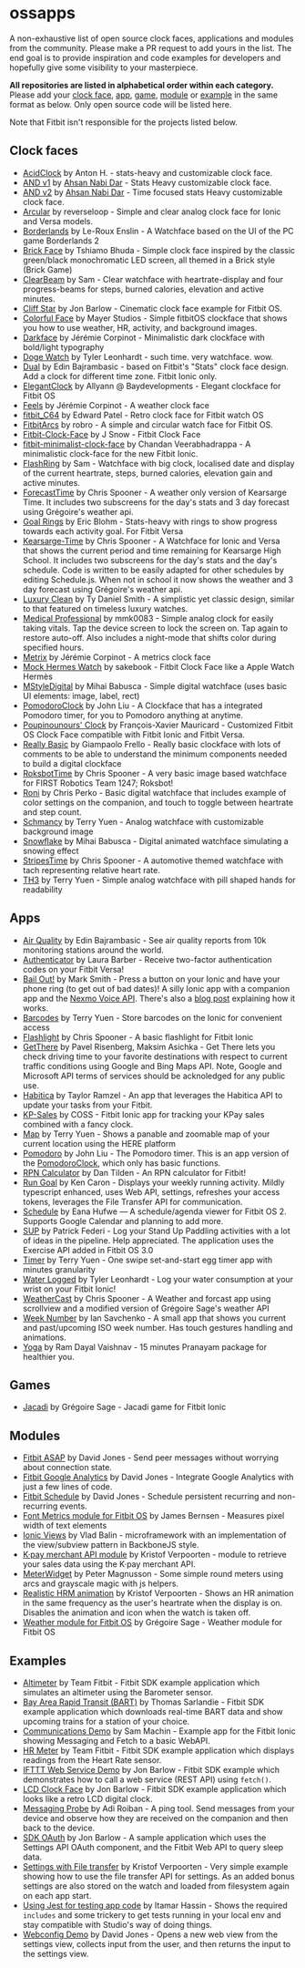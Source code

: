 # ossapps
A non-exhaustive list of open source clock faces, applications and modules from the community. Please make a PR request to add yours in the list. The end goal is to provide inspiration and code examples for developers and hopefully give some visibility to your masterpiece.

**All repositories are listed in alphabetical order within each category.** Please add your [clock face](#clock-faces), [app](#apps), [game](#games), [module](#modules) or [example](#examples) in the same format as below. Only open source code will be listed here.

Note that Fitbit isn't responsible for the projects listed below.

## Clock faces
* [AcidClock](https://github.com/anha1/fitbit-acidclock) by Anton H. - stats-heavy and customizable clock face.
* [AND v1](https://github.com/ahsandar/ANDv1) by [Ahsan Nabi Dar](https://github.com/ahsandar) - Stats Heavy customizable clock face.
* [AND v2](https://github.com/ahsandar/ANDv2) by [Ahsan Nabi Dar](https://github.com/ahsandar) - Time focused stats Heavy customizable clock face.
* [Arcular](https://github.com/reverseloop/fitbit-arcular) by reverseloop - Simple and clear analog clock face for Ionic and Versa models.
* [Borderlands](https://github.com/ViGouRCanberra/ionic-watchface-borderlands) by Le-Roux Enslin - A Watchface based on the UI of the PC game Borderlands 2
* [Brick Face](https://github.com/tshiamobhuda/brickface) by Tshiamo Bhuda - Simple clock face inspired by the classic green/black monochromatic LED screen, all themed in a Brick style (Brick Game)
* [ClearBeam](https://gitlab.com/private-software/fitbit-clearbeam-watchface.git) by Sam - Clear watchface with heartrate-display and four progress-beams for steps, burned calories, elevation and active minutes.
* [Cliff Star](https://github.com/orviwan/fitbit-cliff-star-clock) by Jon Barlow - Cinematic clock face example for Fitbit OS.
* [Colorful Face](https://github.com/Mayer-Studios/colorfulface) by Mayer Studios - Simple fitbitOS clockface that shows you how to use weather, HR, activity, and background images.
* [Darkface](https://github.com/rootasjey/darkface) by Jérémie Corpinot - Minimalistic dark clockface with bold/light typography
* [Doge Watch](https://github.com/tylerl0706/DogeWatch-Fitbit) by Tyler Leonhardt - such time. very watchface. wow.
* [Dual](https://github.com/Ed2Bs/fitbit-dual-clockface) by Edin Bajrambasic - based on Fitbit's "Stats" clock face design. Add a clock for different time zone. Fitbit Ionic only.
* [ElegantClock](https://github.com/baydevelopments/ElegantClock) by Allyann @ Baydevelopments - Elegant clockface for Fitbit OS
* [Feels](https://github.com/rootasjey/feels-fitbit) by Jérémie Corpinot - A weather clock face
* [fitbit_C64](https://github.com/epatel/fitbit_C64) by Edward Patel - Retro clock face for Fitbit watch OS
* [FitbitArcs](https://github.com/robro/FitbitArcs) by robro - A simple and circular watch face for Fitbit OS.
* [Fitbit-Clock-Face](https://github.com/j-snow/Fitbit-Clock-Face) by J Snow - Fitbit Clock Face
* [fitbit-minimalist-clock-face](https://github.com/chandanv89/fitbit-minimalist-clock-face) by Chandan Veerabhadrappa - A minimalistic clock-face for the new Fitbit Ionic.
* [FlashRing](https://gitlab.com/private-software/fitbit-flashring2-watchface.git) by Sam - Watchface with big clock, localised date and display of the current heartrate, steps, burned calories, elevation gain and active minutes.
* [ForecastTime](https://github.com/cmspooner/ForecastTime) by Chris Spooner - A weather only version of Kearsarge Time. It includes two subscreens for the day's stats and 3 day forecast using Grégoire's weather api.
* [Goal Rings](https://github.com/eblohm/fitbit-goal-rings) by Eric Blohm - Stats-heavy with rings to show progress towards each activity goal. For Fitbit Versa
* [Kearsarge-Time](https://github.com/cmspooner/Kearsarge-Time-for-Fitbit-Ionic) by Chris Spooner - A Watchface for Ionic and Versa that shows the current period and time remaining for Kearsarge High School. It includes two subscreens for the day's stats and the day's schedule. Code is written to be easily adapted for other schedules by editing Schedule.js. When not in school it now shows the weather and 3 day forecast using Grégoire's weather api.
* [Luxury Clean](https://github.com/TyDSmith/luxury-clean) by Ty Daniel Smith - A simplistic yet classic design, similar to that featured on timeless luxury watches.
* [Medical Professional](https://github.com/mmk0083/fitbit-mp-clock) by mmk0083 - Simple analog clock for easily taking vitals. Tap the device screen to lock the screen on. Tap again to restore auto-off. Also includes a night-mode that shifts color during specified hours.
* [Metrix](https://github.com/rootasjey/metrix-fitbit) by Jérémie Corpinot - A metrics clock face
* [Mock Hermes Watch](https://github.com/sakebook/mock-hermes-watch) by sakebook - Fitbit Clock Face like a Apple Watch Hermès
* [MStyleDigital](https://github.com/mihaibabusca/FitbitOS-MPowerClockface) by Mihai Babusca - Simple digital watchface (uses basic UI elements: image, label, rect)
* [PomodoroClock](https://github.com/johnliu55tw/PomodoroClock-Ionic) by John Liu - A Clockface that has a integrated Pomodoro timer, for you to Pomodoro anything at anytime.
* [Poupinounours' Clock](https://github.com/fxmauricard/fitbit-poupinounours-clock) by François-Xavier Mauricard - Customized Fitbit OS Clock Face compatible with Fitbit Ionic and Fitbit Versa.
* [Really Basic](https://github.com/gpfrello/FitbitOS-Really-Basic) by Giampaolo Frello - Really basic clockface with lots of comments to be able to understand the minimum components needed to build a digital clockface
* [RoksbotTime](https://github.com/cmspooner/RoksbotTime) by Chris Spooner - A very basic image based watchface for FIRST Robotics Team 1247; Roksbot!
* [Roni](https://github.com/baronVonPerko/fitbit-roni) by Chris Perko - Basic digital watchface that includes example of color settings on the companion, and touch to toggle between heartrate and step count.
* [Schmancy](https://github.com/tyuen/fitbit-schmancy-face) by Terry Yuen - Analog watchface with customizable background image
* [Snowflake](https://github.com/mihaibabusca/FitbitOS-SnowflakeClockface) by Mihai Babusca - Digital animated watchface simulating a snowing effect
* [StripesTime](https://github.com/cmspooner/StripesTime) by Chris Spooner - A automotive themed watchface with tach representing relative heart rate.
* [TH3](https://github.com/tyuen/THE-watchface) by Terry Yuen - Simple analog watchface with pill shaped hands for readability

## Apps
* [Air Quality](https://github.com/Ed2Bs/fitbit-air-quality-app) by Edin Bajrambasic - See air quality reports from 10k monitoring stations around the world.
* [Authenticator](https://github.com/Lixxia/fitbit-authenticator) by Laura Barber - Receive two-factor authentication codes on your Fitbit Versa!
* [Bail Out!](https://github.com/nexmo-community/fitbit-bail-out) by Mark Smith - Press a button on your Ionic and have your phone ring (to get out of bad dates)! A silly Ionic app with a companion app and the [Nexmo Voice API](https://developer.nexmo.com/api/voice). There's also a [blog post](https://www.nexmo.com/blog/2018/03/02/getting-bad-date-fitbit-nexmo-dr/) explaining how it works.
* [Barcodes](https://github.com/tyuen/fitbit-barcodes-app) by Terry Yuen - Store barcodes on the Ionic for convenient access
* [Flashlight](https://github.com/cmspooner/Flashlight-App-for-FitBit-Ionic) by Chris Spooner - A basic flashlight for Fitbit Ionic
* [GetThere](https://github.com/pavelrisenberg/GetThere) by Pavel Risenberg, Maksim Asichka - Get There lets you check driving time to your favorite destinations with respect to current traffic conditions using Google and Bing Maps API. Note, Google and Microsoft API terms of services should be acknoledged for any public use.
* [Habitica](https://github.com/tramzel/habitica-fitbit) by Taylor Ramzel - An app that leverages the Habitica API to update your tasks from your Fitbit.
* [KP-Sales](https://github.com/PlummerNL/KP-Sales) by COSS - Fitbit Ionic app for tracking your KPay sales combined with a fancy clock.
* [Map](https://github.com/tyuen/fitbit-map-app) by Terry Yuen - Shows a panable and zoomable map of your current location using the HERE platform
* [Pomodoro](https://github.com/johnliu55tw/Pomodoro-Ionic) by John Liu - The Pomodoro timer. This is an app version of the [PomodoroClock](https://github.com/johnliu55tw/PomodoroClock-Ionic), which only has basic functions.
* [RPN Calculator](https://github.com/freakified/RPNCalculatorFitbit) by Dan Tilden - An RPN calculator for Fitbit!
* [Run Goal](https://github.com/kencaron/fitbit-os-run-goal-app) by Ken Caron - Displays your weekly running activity. Mildly typescript enhanced, uses Web API, settings, refreshes your access tokens, leverages the File Transfer API for communication.
* [Schedule](https://github.com/blueset/fitbit-schedule) by Eana Hufwe — A schedule/agenda viewer for Fitbit OS 2. Supports Google Calendar and planning to add more.
* [SUP](https://github.com/pfederi/fitbit-sup) by Patrick Federi - Log your Stand Up Paddling activities with a lot of ideas in the pipeline. Help appreciated. The application uses the Exercise API added in Fitbit OS 3.0
* [Timer](https://github.com/tyuen/fitbit-timer-app) by Terry Yuen - One swipe set-and-start egg timer app with minutes granularity
* [Water Logged](https://github.com/tylerl0706/Water-Logged) by Tyler Leonhardt -  Log your water consumption at your wrist on your Fitbit Ionic!
* [WeatherCast](https://github.com/cmspooner/Weather-and-Forecast) by Chris Spooner - A Weather and forcast app using scrollview and a modified version of Grégoire Sage's weather API
* [Week Number](https://github.com/IanSavchenko/fitbit-week-number) by Ian Savchenko - A small app that shows you current and past/upcoming ISO week number. Has touch gestures handling and animations.
* [Yoga](https://github.com/gurumukhi/fitbit-yoga-app) by Ram Dayal Vaishnav - 15 minutes Pranayam package for healthier you.

## Games
* [Jacadi](https://github.com/gregoiresage/jacadi/) by Grégoire Sage - Jacadi game for Fitbit Ionic

## Modules
* [Fitbit ASAP](https://github.com/dillpixel/fitbit-asap) by David Jones - Send peer messages without worrying about connection state.
* [Fitbit Google Analytics](https://github.com/dillpixel/fitbit-google-analytics) by David Jones - Integrate Google Analytics with just a few lines of code.
* [Fitbit Schedule](https://github.com/dillpixel/fitbit-schedule) by David Jones - Schedule persistent recurring and non-recurring events.
* [Font Metrics module for Fitbit OS](https://github.com/jamesb/ionic-font-metrics) by James Bernsen - Measures pixel width of text elements
* [Ionic Views](https://github.com/gaperton/ionic-views) by Vlad Balin - microframework with an implementation of the view/subview pattern in BackboneJS style.
* [K·pay merchant API module](https://github.com/KiezelPay/fitbit_kpay_merchant_api) by Kristof Verpoorten - module to retrieve your sales data using the K·pay merchant API.
* [MeterWidget](https://github.com/kmpm/fitbit-meter-widget) by Peter Magnusson - Some simple round meters using arcs and grayscale magic with js helpers.
* [Realistic HRM animation](https://github.com/KiezelPay/Fitbit_Realistic_HRM) by Kristof Verpoorten - Shows an HR animation in the same frequency as the user's heartrate when the display is on. Disables the animation and icon when the watch is taken off.
* [Weather module for Fitbit OS](https://github.com/gregoiresage/fitbit-weather) by Grégoire Sage - Weather module for Fitbit OS

## Examples
* [Altimeter](https://github.com/Fitbit/sdk-altimeter) by Team Fitbit - Fitbit SDK example application which simulates an altimeter using the Barometer sensor.
* [Bay Area Rapid Transit (BART)](https://github.com/Fitbit/sdk-bart) by Thomas Sarlandie - Fitbit SDK example application which downloads real-time BART data and show upcoming trains for a station of your choice.
* [Communications Demo](https://github.com/sammachin/Fitbit-MessageDemo) by Sam Machin - Example app for the Fitbit Ionic showing Messaging and Fetch to a basic WebAPI.
* [HR Meter](https://github.com/Fitbit/sdk-hr-meter) by Team Fitbit - Fitbit SDK example application which displays readings from the Heart Rate sensor.
* [IFTTT Web Service Demo](https://github.com/Fitbit/sdk-ifttt-demo) by Jon Barlow - Fitbit SDK example which demonstrates how to call a web service (REST API) using `fetch()`.
* [LCD Clock Face](https://github.com/Fitbit/sdk-lcd-clock) by Jon Barlow - Fitbit SDK example application which looks like a retro LCD digital clock.
* [Messaging Probe](https://github.com/adiroiban/fitbit-os-probe) by Adi Roiban - A ping tool. Send messages from your device and observe how they are received on the companion and then back to the device.
* [SDK OAuth](https://github.com/Fitbit/sdk-oauth) by Jon Barlow - A sample application which uses the Settings API OAuth component, and the Fitbit Web API to query sleep data.
* [Settings with File transfer](https://github.com/KiezelPay/fitbit-file-transfer-settings) by Kristof Verpoorten - Very simple example showing how to use the file transfer API for settings. As an added bonus settings are also stored on the watch and loaded from filesystem again on each app start.
* [Using Jest for testing app code](https://github.com/ihassin/fitbit-coachusa) by Itamar Hassin - Shows the required ```includes``` and some trickery to get tests running in your local env and stay compatible with Studio's way of doing things.
* [Webconfig Demo](https://github.com/dillpixel/fitbit-webconfig-demo) by David Jones - Opens a new web view from the settings view, collects input from the user, and then returns the input to the settings view.
